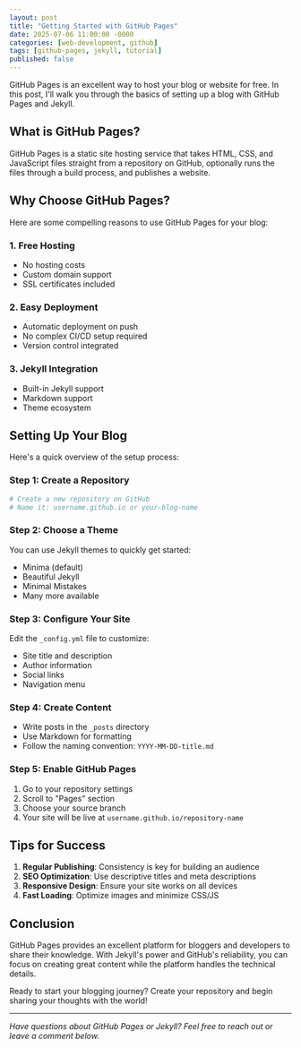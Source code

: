 ```yaml
---
layout: post
title: "Getting Started with GitHub Pages"
date: 2025-07-06 11:00:00 -0000
categories: [web-development, github]
tags: [github-pages, jekyll, tutorial]
published: false
---
```


GitHub Pages is an excellent way to host your blog or website for free. In this post, I'll walk you through the basics of setting up a blog with GitHub Pages and Jekyll.

## What is GitHub Pages?

GitHub Pages is a static site hosting service that takes HTML, CSS, and JavaScript files straight from a repository on GitHub, optionally runs the files through a build process, and publishes a website.

## Why Choose GitHub Pages?

Here are some compelling reasons to use GitHub Pages for your blog:

### 1. **Free Hosting**
- No hosting costs
- Custom domain support
- SSL certificates included

### 2. **Easy Deployment**
- Automatic deployment on push
- No complex CI/CD setup required
- Version control integrated

### 3. **Jekyll Integration**
- Built-in Jekyll support
- Markdown support
- Theme ecosystem

## Setting Up Your Blog

Here's a quick overview of the setup process:

### Step 1: Create a Repository
```bash
# Create a new repository on GitHub
# Name it: username.github.io or your-blog-name
```

### Step 2: Choose a Theme
You can use Jekyll themes to quickly get started:
- Minima (default)
- Beautiful Jekyll
- Minimal Mistakes
- Many more available

### Step 3: Configure Your Site
Edit the `_config.yml` file to customize:
- Site title and description
- Author information
- Social links
- Navigation menu

### Step 4: Create Content
- Write posts in the `_posts` directory
- Use Markdown for formatting
- Follow the naming convention: `YYYY-MM-DD-title.md`

### Step 5: Enable GitHub Pages
1. Go to your repository settings
2. Scroll to "Pages" section
3. Choose your source branch
4. Your site will be live at `username.github.io/repository-name`

## Tips for Success

1. **Regular Publishing**: Consistency is key for building an audience
2. **SEO Optimization**: Use descriptive titles and meta descriptions
3. **Responsive Design**: Ensure your site works on all devices
4. **Fast Loading**: Optimize images and minimize CSS/JS

## Conclusion

GitHub Pages provides an excellent platform for bloggers and developers to share their knowledge. With Jekyll's power and GitHub's reliability, you can focus on creating great content while the platform handles the technical details.

Ready to start your blogging journey? Create your repository and begin sharing your thoughts with the world!

---

*Have questions about GitHub Pages or Jekyll? Feel free to reach out or leave a comment below.*
